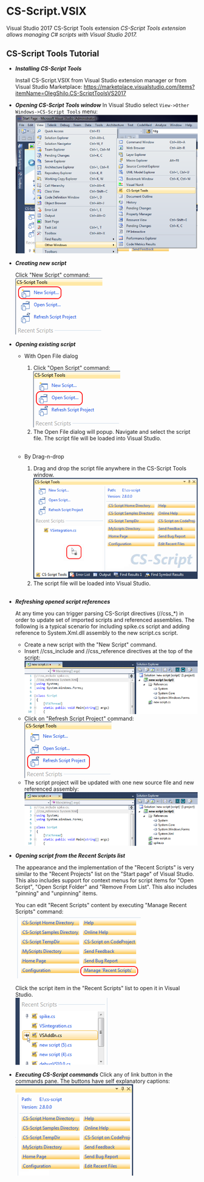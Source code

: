 # CS-Script.VSIX

Visual Studio 2017 CS-Script Tools extension
_CS-Script Tools extension allows managing C# scripts with Visual Studio 2017._

## CS-Script Tools Tutorial

* _**Installing CS-Script Tools**_

  Install CS-Script.VSIX from Visual Studio extension manager or from Visual Studio Marketplace: https://marketplace.visualstudio.com/items?itemName=OlegShilo.CS-ScriptToolsVS2017 
  <br/>

* _**Opening CS-Script Tools window**_
  In Visual Studio select `View->Other Windows->CS-Script Tools` menu:<br/>
  ![](images/vsx_menu.png)
  <br/>

* _**Creating new script**_

  Click "New Script" command:<br/>
  ![](images/create_script.png)
  <br/>

* _**Opening existing script**_

  - With Open File dialog

    1. Click "Open Script" command:<br/>
       ![](images/open_script.png)
    2. The Open File dialog will popup. Navigate and select the script file. The script file will be loaded into Visual Studio.
    <br/>

  - By Drag-n-drop

    1. Drag and drop the script file anywhere in the CS-Script Tools window.<br/>
       ![](images/drag_n_drop.png)
    2. The script file will be loaded into Visual Studio.
    <br/>

* _**Refreshing opened script references**_

  At any time you can trigger parsing CS-Script directives (//css_*) in order to update set of imported scripts and referenced assemblies. The following is a typical scenario for including spike.cs script and adding reference to System.Xml.dll assembly to the new script.cs script.

  - Create a new script with the "New Script" command.
  - Insert //css_include and  //css_reference directives at the top of the script:<br/>
    ![](images/vsx_refresh1.png)
  - Click on "Refresh Script Project" command:<br/>
    ![](images/refresh_script.png)
  - The script project will be updated with one new source file and new referenced assembly:<br/>
    ![](images/vsx_refresh2.png)
    <br/>

* _**Opening script from the Recent Scripts list**_

  The appearance and the implementation of the "Recent Scripts" is very similar to the "Recent Projects" list on the "Start page" of Visual Studio. This also includes support for context menus for  script items  for  "Open Script", "Open Script Folder" and "Remove From List". This also includes "pinning" and "unpinning" items.

  You can edit "Recent Scripts" content by executing "Manage Recent Scripts" command:<br/>
  ![](images/vsx_recent1.png)

  Click the script item in the "Recent Scripts" list to open it in Visual Studio.<br/>
  ![](images/vsx_recent.png)
  <br/>

* _**Executing CS-Script commands**_
  Click any of link button in the commands pane. The buttons have self explanatory captions:<br/>
  ![](images/vsx_commands.png)

